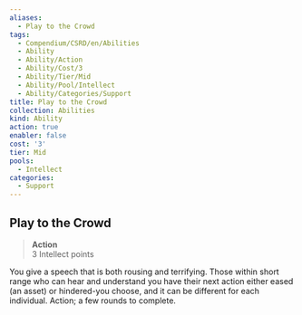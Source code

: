 ```yaml
---
aliases:
  - Play to the Crowd
tags:
  - Compendium/CSRD/en/Abilities
  - Ability
  - Ability/Action
  - Ability/Cost/3
  - Ability/Tier/Mid
  - Ability/Pool/Intellect
  - Ability/Categories/Support
title: Play to the Crowd
collection: Abilities
kind: Ability
action: true
enabler: false
cost: '3'
tier: Mid
pools:
  - Intellect
categories:
  - Support
---
```

## Play to the Crowd  
>**Action**  
>3 Intellect points
  
You give a speech that is both rousing and terrifying. Those within short range who can hear and understand you have their next action either eased (an asset) or hindered-you choose, and it can be different for each individual. Action; a few rounds to complete.